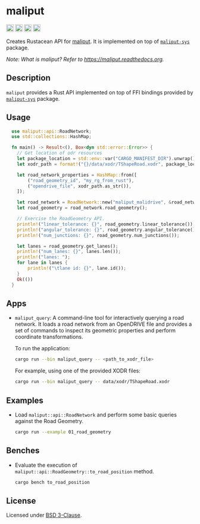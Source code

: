 # maliput

[<img alt="github" src="https://img.shields.io/badge/github-maliput/maliput-rs?style=for-the-badge&labelColor=555555&logo=github" height="20">](https://github.com/maliput/maliput-rs/maliput)
[<img alt="crates.io" src="https://img.shields.io/crates/v/maliput.svg?style=for-the-badge&color=fc8d62&logo=rust" height="20">](https://crates.io/crates/maliput)
[<img alt="docs.rs" src="https://img.shields.io/badge/docs.rs-maliput?style=for-the-badge&labelColor=555555&logo=docs.rs" height="20">](https://docs.rs/maliput)
[<img alt="build status" src="https://img.shields.io/github/actions/workflow/status/maliput/maliput-rs/build.yaml?branch=main&style=for-the-badge" height="20">](https://github.com/maliput/maliput-rs/actions?query=branch%3Amain)

Creates Rustacean API for [maliput](https://maliput.readthedocs.org).
It is implemented on top of [`maliput-sys`](https://crates.io/crates/maliput-sys) package.

_Note: What is maliput? Refer to https://maliput.readthedocs.org._

## Description

`maliput` provides a Rust API implemented on top of FFI bindings provided by [`maliput-sys`](https://crates.io/crates/maliput-sys) package.


## Usage


```rust
  use maliput::api::RoadNetwork;
  use std::collections::HashMap;

  fn main() -> Result<(), Box<dyn std::error::Error>> {
    // Get location of odr resources
    let package_location = std::env::var("CARGO_MANIFEST_DIR").unwrap();
    let xodr_path = format!("{}/data/xodr/TShapeRoad.xodr", package_location);

    let road_network_properties = HashMap::from([
        ("road_geometry_id", "my_rg_from_rust"),
        ("opendrive_file", xodr_path.as_str()),
    ]);

    let road_network = RoadNetwork::new("maliput_malidrive", &road_network_properties)?;
    let road_geometry = road_network.road_geometry();

    // Exercise the RoadGeometry API.
    println!("linear_tolerance: {}", road_geometry.linear_tolerance());
    println!("angular_tolerance: {}", road_geometry.angular_tolerance());
    println!("num_junctions: {}", road_geometry.num_junctions());

    let lanes = road_geometry.get_lanes();
    println!("num_lanes: {}", lanes.len());
    println!("lanes: ");
    for lane in lanes {
        println!("\tlane id: {}", lane.id());
    }
    Ok(())
  }
```

## Apps

 - `maliput_query`: A command-line tool for interactively querying a road network. It loads a road network from an OpenDRIVE file and provides a set of commands to inspect its geometric properties and perform coordinate transformations.

   To run the application:
   ```bash
   cargo run --bin maliput_query -- <path_to_xodr_file>
   ```
   For example, using one of the provided XODR files:
   ```bash
   cargo run --bin maliput_query -- data/xodr/TShapeRoad.xodr
   ```

## Examples

 - Load `maliput::api::RoadNetwork` and perform some basic queries against the Road Geometry.
    ```bash
    cargo run --example 01_road_geometry
    ```

## Benches

 - Evaluate the execution of `maliput::api::RoadGeometry::to_road_position` method.
    ```bash
    cargo bench to_road_position
    ```

## License

Licensed under [BSD 3-Clause](https://github.com/maliput/maliput-rs/blob/main/LICENSE).
